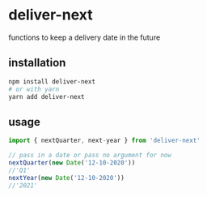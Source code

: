 # deliver-next

functions to keep a delivery date in the future

## installation
```bash
npm install deliver-next
# or with yarn
yarn add deliver-next
```

## usage
```js
import { nextQuarter, next-year } from 'deliver-next'

// pass in a date or pass no argument for now
nextQuarter(new Date('12-10-2020'))
//'Q1'
nextYear(new Date('12-10-2020'))
//'2021'
